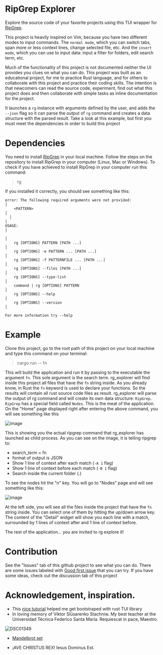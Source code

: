 # RipGrep Explorer

Explore the source code of your favorite projects using this TUI wrapper for [RipGrep](https://github.com/BurntSushi/ripgrep).

This project is heavily inspired on Vim, because you have two different modes to input commands. The `normal mode`, which you can
switch tabs, span more or less context lines, change selected file, etc. And the `insert mode`, which you can use to input data: 
input a filter for folders, edit search term, etc.

Much of the functionality of this project is not documented neither the UI provides you clues on what you can do. This project
was built as an educational project, for me to practice Rust language, and for others to collaborate with this project and
practice their coding skills. The intention is that newcomers can read the source code, experiment, find out what this project does
and then collaborate with simple tasks as inline documentation for the project.

It launches a `rg` instance with arguments defined by the user, and adds the `--json` flag so it can parse the output of `rg`
command and creates a data structure with the parsed result. Take a look at this example, but first you must meet the dependencies
in order to build this project

# Dependencies

You need to install [RipGrep](https://github.com/BurntSushi/ripgrep) in your local machine. Follow the steps on the repository to
install RipGrep in your computer (Linux, Mac or Windows). To check if you have achieved to install RipGrep in your computer run this command:

> rg

If you installed it correctly, you should see something like this:

```
error: The following required arguments were not provided:                                                                                                                                                                                                                                                                                                                             │
    <PATTERN>                                                                                                                                                                                                                                                                                                                                                                          │
  │                                                                                                                                                                                                                                                                                                                                                                                    │
USAGE:                                                                                                                                                                                                                                                                                                                                                                                 │
                                                                                                                                                                                                                                                                                                                                                                                       │
    rg [OPTIONS] PATTERN [PATH ...]                                                                                                                                                                                                                                                                                                                                                    │
    rg [OPTIONS] -e PATTERN ... [PATH ...]                                                                                                                                                                                                                                                                                                                                             │
    rg [OPTIONS] -f PATTERNFILE ... [PATH ...]                                                                                                                                                                                                                                                                                                                                         │
    rg [OPTIONS] --files [PATH ...]                                                                                                                                                                                                                                                                                                                                                    │
    rg [OPTIONS] --type-list                                                                                                                                                                                                                                                                                                                                                           │
    command | rg [OPTIONS] PATTERN                                                                                                                                                                                                                                                                                                                                                     │
    rg [OPTIONS] --help                                                                                                                                                                                                                                                                                                                                                                │
    rg [OPTIONS] --version                                                                                                                                                                                                                                                                                                                                                             │

For more information try --help                                                                                                                             
```

# Example

Clone this project, go to the root path of this project on your local machine and type this command on your terminal:

> cargo run -- fn

This will build the application and run it by passing to the executable the argument `fn`. This sole argument is the search term.
rg_explorer will find inside this project all files that have the `fn` string inside. As you already know, in Rust the `fn` keyword
is used to declare your functions. So the results will contain all rust source code files as result. rg_explorer will parse the output
of rg command and will create its own data structure: `RipGrep`. `RipGrep` has a special field called `Nodes`. This is the meat of
the application. On the "Home" page displayed right after entering the above command, you will see something like this

![image](https://user-images.githubusercontent.com/3003032/211956504-e51fb40f-e68d-4cc7-992c-e6db94a6ca07.png)

This is showing you the actual ripgrep command that rg_explorer has launched as child process. As you can see on the image, it is telling
ripgrep to:
- search_term = fn
- format of output is JSON
- Show 1 line of context after each match (`-A 1` flag)
- Show 1 line of context before each match (`-B 1` flag)
- Search inside the current folder (.)

To see the nodes hit the "n" key. You will go to "Nodes" page and will see something like this:

![image](https://user-images.githubusercontent.com/3003032/211955283-0672d97c-51a4-4a1a-91b6-b900e36e744a.png)

At the left side, you will see all the files inside the project that have the `fn` string inside. You can select one of them by hitting the 
up/down arrow key. The content of the "Detail" widget will show you each line with a match, surrounded by 1 lines of context after and 1 line
of context before.

The rest of the application... you are invited to rg explore it!

# Contribution

See the "Issues" tab of this github project to see what you can do. There are some issues labeled with [Good first issue](https://github.com/KarlHeitmann/rg_explorer/issues?q=is%3Aissue+is%3Aopen+sort%3Aupdated-desc+label%3A%22good+first+issue%22)
that you can try. If you have some ideas, check out the discussion tab of this project

# Acknowledgement, inspiration.

- This [nice tutorial](https://blog.logrocket.com/rust-and-tui-building-a-command-line-interface-in-rust/) helped me get bootstraped with rust TUI library 
- In loving memory of Viktor Slüsarenko Stachniw. My best teacher at the Universidad Técnica Federico Santa María. Requiescat in pace, Maestro.

![DSC01349](https://user-images.githubusercontent.com/3003032/211959416-b3cf77d4-2837-49a7-8fdf-713851f205c6.jpeg)

- [Mandelbrot set](https://en.wikipedia.org/wiki/Mandelbrot_set)

- ¡AVE CHRISTUS REX! Iesus Dominus Est.
